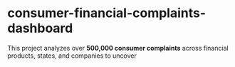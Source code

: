 # consumer-financial-complaints-dashboard
This project analyzes over **500,000 consumer complaints** across financial products, states, and companies to uncover
